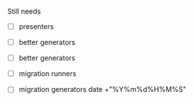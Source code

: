 Still needs

* [ ] presenters
* [ ] better generators
* [ ] better generators
* [ ] migration runners
* [ ] migration generators date +"%Y%m%d%H%M%S"



